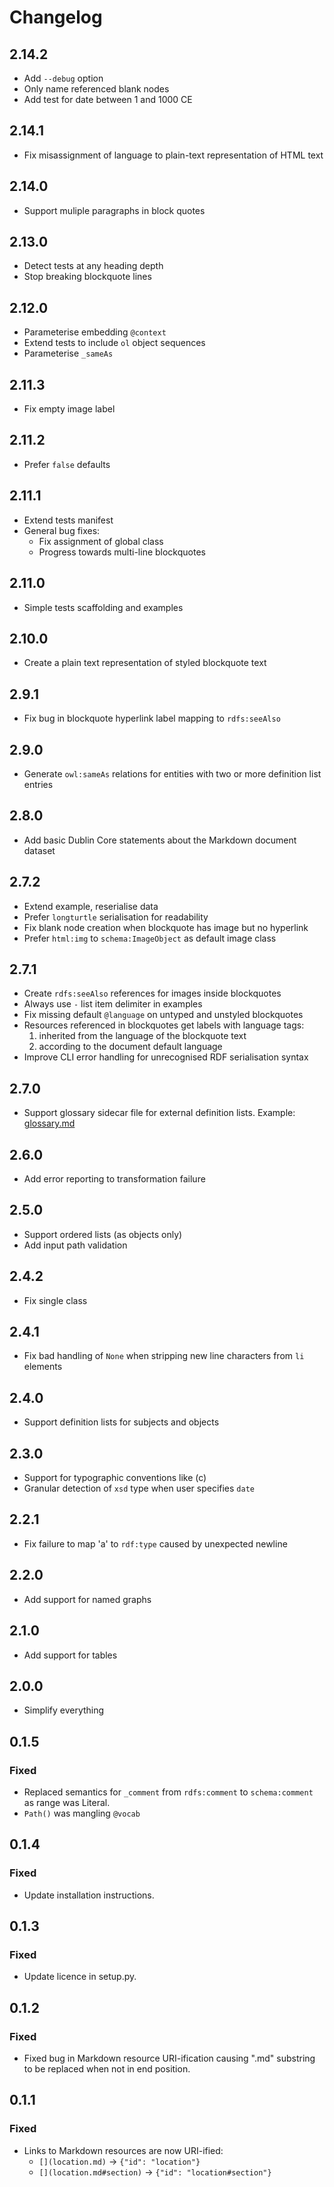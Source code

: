 # Changelog

## 2.14.2

- Add `--debug` option
- Only name referenced blank nodes
- Add test for date between 1 and 1000 CE

## 2.14.1

- Fix misassignment of language to plain-text representation of HTML text

## 2.14.0

- Support muliple paragraphs in block quotes

## 2.13.0

- Detect tests at any heading depth
- Stop breaking blockquote lines

## 2.12.0

- Parameterise embedding `@context`
- Extend tests to include `ol` object sequences
- Parameterise `_sameAs`

## 2.11.3

- Fix empty image label

## 2.11.2

- Prefer `false` defaults

## 2.11.1

- Extend tests manifest
- General bug fixes:
  - Fix assignment of global class
  - Progress towards multi-line blockquotes

## 2.11.0

- Simple tests scaffolding and examples

## 2.10.0

- Create a plain text representation of styled blockquote text

## 2.9.1

- Fix bug in blockquote hyperlink label mapping to `rdfs:seeAlso`

## 2.9.0

- Generate `owl:sameAs` relations for entities with two or more definition list entries

## 2.8.0

- Add basic Dublin Core statements about the Markdown document dataset

## 2.7.2

- Extend example, reserialise data
- Prefer `longturtle` serialisation for readability
- Fix blank node creation when blockquote has image but no hyperlink
- Prefer `html:img` to `schema:ImageObject` as default image class

## 2.7.1

- Create `rdfs:seeAlso` references for images inside blockquotes
- Always use `-` list item delimiter in examples
- Fix missing default `@language` on untyped and unstyled blockquotes
- Resources referenced in blockquotes get labels with language tags:
  1. inherited from the language of the blockquote text
  2. according to the document default language
- Improve CLI error handling for unrecognised RDF serialisation syntax

## 2.7.0

- Support glossary sidecar file for external definition lists.
  Example: [glossary.md](examples/features/glossary.md)

## 2.6.0

- Add error reporting to transformation failure

## 2.5.0

- Support ordered lists (as objects only)
- Add input path validation

## 2.4.2

- Fix single class

## 2.4.1

- Fix bad handling of `None` when stripping new line characters from `li` elements

## 2.4.0

- Support definition lists for subjects and objects

## 2.3.0

- Support for typographic conventions like (c)
- Granular detection of `xsd` type when user specifies `date`

## 2.2.1

- Fix failure to map 'a' to `rdf:type` caused by unexpected newline

## 2.2.0

- Add support for named graphs

## 2.1.0

- Add support for tables

## 2.0.0

- Simplify everything

## 0.1.5

### Fixed

- Replaced semantics for `_comment` from `rdfs:comment` to `schema:comment` as range was Literal.
- `Path()` was mangling `@vocab`

## 0.1.4

### Fixed

- Update installation instructions.

## 0.1.3

### Fixed

- Update licence in setup.py.

## 0.1.2

### Fixed

- Fixed bug in Markdown resource URI-ification causing ".md" substring to be replaced when not in end position.

## 0.1.1

### Fixed

- Links to Markdown resources are now URI-ified:
  - `[](location.md)` → `{"id": "location"}`
  - `[](location.md#section)` → `{"id": "location#section"}`
